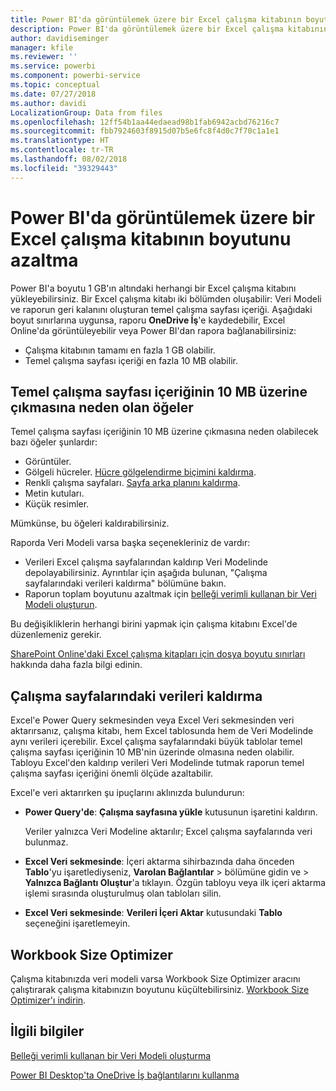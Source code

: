 ```yaml
---
title: Power BI'da görüntülemek üzere bir Excel çalışma kitabının boyutunu azaltma
description: Power BI'da görüntülemek üzere bir Excel çalışma kitabının boyutunu azaltma
author: davidiseminger
manager: kfile
ms.reviewer: ''
ms.service: powerbi
ms.component: powerbi-service
ms.topic: conceptual
ms.date: 07/27/2018
ms.author: davidi
LocalizationGroup: Data from files
ms.openlocfilehash: 12ff54b1aa44edaead98b1fab6942acbd76216c7
ms.sourcegitcommit: fbb7924603f8915d07b5e6fc8f4d0c7f70c1a1e1
ms.translationtype: HT
ms.contentlocale: tr-TR
ms.lasthandoff: 08/02/2018
ms.locfileid: "39329443"
---
```

# <a name="reduce-the-size-of-an-excel-workbook-to-view-it-in-power-bi"></a>Power BI'da görüntülemek üzere bir Excel çalışma kitabının boyutunu azaltma
Power BI'a boyutu 1 GB'ın altındaki herhangi bir Excel çalışma kitabını yükleyebilirsiniz. Bir Excel çalışma kitabı iki bölümden oluşabilir: Veri Modeli ve raporun geri kalanını oluşturan temel çalışma sayfası içeriği. Aşağıdaki boyut sınırlarına uygunsa, raporu **OneDrive İş**'e kaydedebilir, Excel Online'da görüntüleyebilir veya Power BI'dan rapora bağlanabilirsiniz:

* Çalışma kitabının tamamı en fazla 1 GB olabilir.
* Temel çalışma sayfası içeriği en fazla 10 MB olabilir.

## <a name="what-makes-core-worksheet-contents-larger-than-10-mb"></a>Temel çalışma sayfası içeriğinin 10 MB üzerine çıkmasına neden olan öğeler
Temel çalışma sayfası içeriğinin 10 MB üzerine çıkmasına neden olabilecek bazı öğeler şunlardır:

* Görüntüler.
* Gölgeli hücreler. [Hücre gölgelendirme biçimini kaldırma](https://support.office.com/article/Add-or-change-the-background-color-of-cells-ac10f131-b847-428f-b656-d65375fb815e).
* Renkli çalışma sayfaları. [Sayfa arka planını kaldırma](https://support.office.com/en-US/article/add-or-remove-a-sheet-background-3577a762-8450-4556-96a2-cc265abc00a8).
* Metin kutuları.
* Küçük resimler.

Mümkünse, bu öğeleri kaldırabilirsiniz. 

Raporda Veri Modeli varsa başka seçenekleriniz de vardır: 

* Verileri Excel çalışma sayfalarından kaldırıp Veri Modelinde depolayabilirsiniz. Ayrıntılar için aşağıda bulunan, "Çalışma sayfalarındaki verileri kaldırma" bölümüne bakın. 
* Raporun toplam boyutunu azaltmak için [belleği verimli kullanan bir Veri Modeli oluşturun](https://support.office.com/article/Create-a-memory-efficient-Data-Model-using-Excel-2013-and-the-Power-Pivot-add-in-951c73a9-21c4-46ab-9f5e-14a2833b6a70).

Bu değişikliklerin herhangi birini yapmak için çalışma kitabını Excel'de düzenlemeniz gerekir.

[SharePoint Online'daki Excel çalışma kitapları için dosya boyutu sınırları](https://support.office.com/article/File-size-limits-for-workbooks-in-SharePoint-Online-9e5bc6f8-018f-415a-b890-5452687b325e) hakkında daha fazla bilgi edinin.

## <a name="remove-data-from-worksheets"></a>Çalışma sayfalarındaki verileri kaldırma
Excel'e Power Query sekmesinden veya Excel Veri sekmesinden veri aktarırsanız, çalışma kitabı, hem Excel tablosunda hem de Veri Modelinde aynı verileri içerebilir. Excel çalışma sayfalarındaki büyük tablolar temel çalışma sayfası içeriğinin 10 MB'nin üzerinde olmasına neden olabilir. Tabloyu Excel'den kaldırıp verileri Veri Modelinde tutmak raporun temel çalışma sayfası içeriğini önemli ölçüde azaltabilir. 

Excel'e veri aktarırken şu ipuçlarını aklınızda bulundurun:

* **Power Query'de**: **Çalışma sayfasına yükle** kutusunun işaretini kaldırın.
  
  Veriler yalnızca Veri Modeline aktarılır; Excel çalışma sayfalarında veri bulunmaz.
* **Excel Veri sekmesinde**: İçeri aktarma sihirbazında daha önceden **Tablo**'yu işaretlediyseniz, **Varolan Bağlantılar** \> bölümüne gidin ve \> **Yalnızca Bağlantı Oluştur**'a tıklayın. Özgün tabloyu veya ilk içeri aktarma işlemi sırasında oluşturulmuş olan tabloları silin.
* **Excel Veri sekmesinde**: **Verileri İçeri Aktar** kutusundaki **Tablo** seçeneğini işaretlemeyin.

## <a name="workbook-size-optimizer"></a>Workbook Size Optimizer
Çalışma kitabınızda veri modeli varsa Workbook Size Optimizer aracını çalıştırarak çalışma kitabınızın boyutunu küçültebilirsiniz. [Workbook Size Optimizer'ı indirin](https://www.microsoft.com/en-us/download/details.aspx?id=38793).

## <a name="related-info"></a>İlgili bilgiler
[Belleği verimli kullanan bir Veri Modeli oluşturma](https://support.office.com/article/Create-a-memory-efficient-Data-Model-using-Excel-2013-and-the-Power-Pivot-add-in-951c73a9-21c4-46ab-9f5e-14a2833b6a70)

[Power BI Desktop'ta OneDrive İş bağlantılarını kullanma](desktop-use-onedrive-business-links.md)

